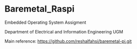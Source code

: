 # Baremetal_Raspi #
Embedded Operating System Assigment

Department of Electrical and Information Engineering UGM

Main reference:
https://github.com/reshalfahsi/baremetal-pi.git
